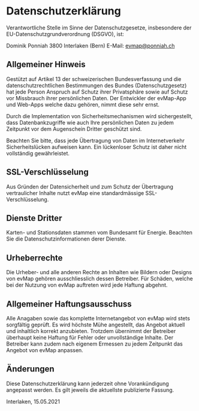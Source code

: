 # Datenschutzerklärung

Verantwortliche Stelle im Sinne der Datenschutzgesetze, insbesondere der EU-Datenschutzgrundverordnung (DSGVO), ist:

Dominik Ponniah
3800 Interlaken (Bern)
E-Mail: evmap@ponniah.ch


## Allgemeiner Hinweis

Gestützt auf Artikel 13 der schweizerischen Bundesverfassung und die datenschutzrechtlichen Bestimmungen des Bundes (Datenschutzgesetz) hat jede Person Anspruch auf Schutz ihrer Privatsphäre sowie auf Schutz vor Missbrauch ihrer persönlichen Daten. Der Entwickler der evMap-App und Web-Apps welche dazu gehören, nimmt diese sehr ernst.

Durch die Implementation von Sicherheitsmechanismen wird sichergestellt, dass Datenbankzugriffe wie auch Ihre persönlichen Daten zu jedem Zeitpunkt vor dem Augenschein Dritter geschützt sind.

Beachten Sie bitte, dass jede Übertragung von Daten im Internetverkehr Sicherheitslücken aufweisen kann. Ein lückenloser Schutz ist daher nicht vollständig gewährleistet.


## SSL-Verschlüsselung

Aus Gründen der Datensicherheit und zum Schutz der Übertragung vertraulicher Inhalte nutzt evMap eine standardmässige SSL-Verschlüsselung.


## Dienste Dritter

Karten- und Stationsdaten stammen vom Bundesamt für Energie. Beachten Sie die Datenschutzinformationen derer Dienste.


## Urheberrechte

Die Urheber- und alle anderen Rechte an Inhalten wie Bildern oder Designs von evMap gehören ausschliesslich dessen Betreiber. Für Schäden, welche bei der Nutzung von evMap auftreten wird jede Haftung abgehnt.


## Allgemeiner Haftungsausschuss

Alle Anagaben sowie das komplette Internetangebot von evMap wird stets sorgfältig geprüft. Es wird höchste Mühe angestellt, das Angebot aktuell und inhaltlich korrekt anzubieten. Trotzdem übernimmt der Betreiber überhaupt keine Haftung für Fehler oder unvollständige Inhalte.
Der Betreiber kann zudem nach eigenem Ermessen zu jedem Zeitpunkt das Angebot von evMap anpassen.


## Änderungen

Diese Datenschutzerklärung kann jederzeit ohne Vorankündigung angepasst werden. Es gilt jeweils die aktuellste publizierte Fassung.


Interlaken, 15.05.2021
